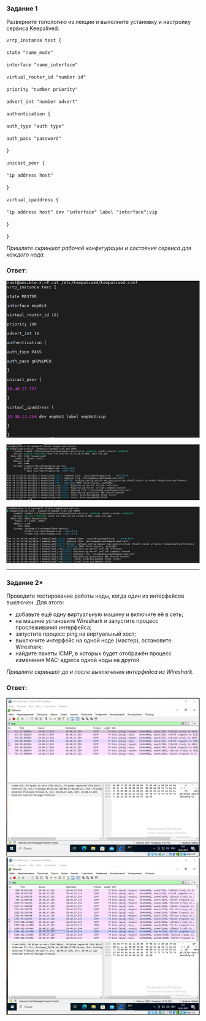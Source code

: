 ### Задание 1

Разверните топологию из лекции и выполните установку и настройку сервиса Keepalived.

```
vrrp_instance test {

state "name_mode"

interface "name_interface"

virtual_router_id "number id"

priority "number priority"

advert_int "number advert"

authentication {

auth_type "auth type"

auth_pass "password"

}

unicast_peer {

"ip address host"

}

virtual_ipaddress {

"ip address host" dev "interface" label "interface":vip

}

}
```

*Пришлите скриншот рабочей конфигурации и состояния сервиса для каждого нода.*  

### Ответ:  

![Pic1](1.png)  

![Pic2](2.png)  

![Pic3](3.png)  

---

### Задание 2*

Проведите тестирование работы ноды, когда один из интерфейсов выключен. Для этого:

* добавьте ещё одну виртуальную машину и включите её в сеть;
* на машине установите Wireshark и запустите процесс прослеживания интерфейса;
* запустите процесс ping на виртуальный хост;
* выключите интерфейс на одной ноде (мастер), остановите Wireshark;
* найдите пакеты ICMP, в которых будет отображён процесс изменения MAC-адреса одной ноды на другой.

*Пришлите скриншот до и после выключения интерфейса из Wireshark.*  

### Ответ:  

![Pic4](4.png)  
![Pic5](5.png)  
